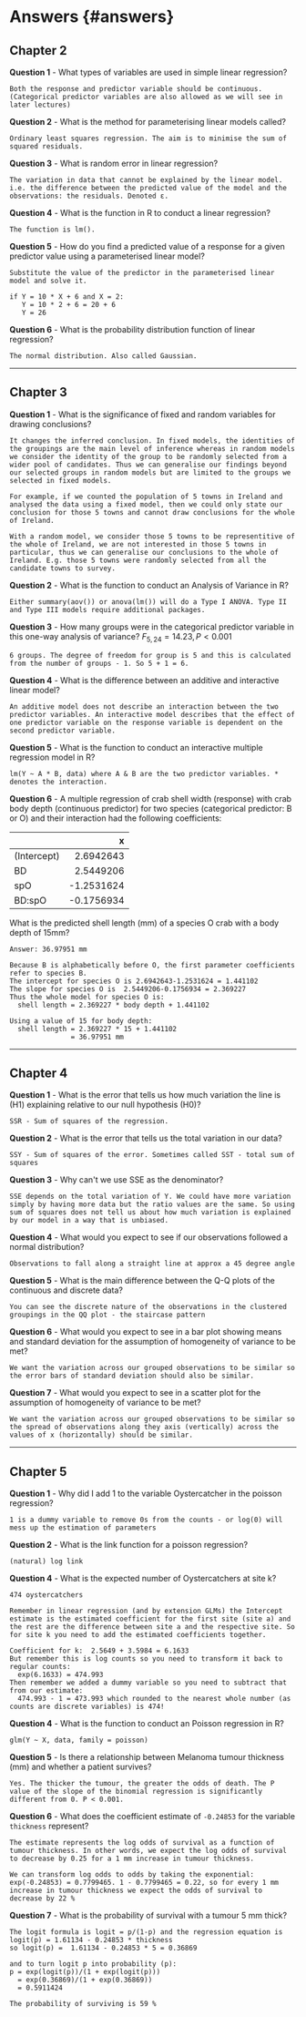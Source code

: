 # Answers {#answers}

## Chapter 2

**Question 1** - What types of variables are used in simple linear regression?
```
Both the response and predictor variable should be continuous. (Categorical predictor variables are also allowed as we will see in later lectures)
```

**Question 2** - What is the method for parameterising linear models called?
```
Ordinary least squares regression. The aim is to minimise the sum of squared residuals.
```

**Question 3** - What is random error in linear regression?
```
The variation in data that cannot be explained by the linear model. i.e. the difference between the predicted value of the model and the observations: the residuals. Denoted ε.
```

**Question 4** - What is the function in R to conduct a linear regression?
```
The function is lm().
```

**Question 5** - How do you find a predicted value of a response for a given predictor value using a parameterised linear model?
```
Substitute the value of the predictor in the parameterised linear model and solve it.

if Y = 10 * X + 6 and X = 2:
   Y = 10 * 2 + 6 = 20 + 6
   Y = 26 
```

**Question 6** - What is the probability distribution function of linear regression?
```
The normal distribution. Also called Gaussian.
```

***

## Chapter 3

**Question 1** - What is the significance of fixed and random variables for drawing conclusions?
```
It changes the inferred conclusion. In fixed models, the identities of the groupings are the main level of inference whereas in random models we consider the identity of the group to be randomly selected from a wider pool of candidates. Thus we can generalise our findings beyond our selected groups in random models but are limited to the groups we selected in fixed models. 

For example, if we counted the population of 5 towns in Ireland and analysed the data using a fixed model, then we could only state our conclusion for those 5 towns and cannot draw conclusions for the whole of Ireland.

With a random model, we consider those 5 towns to be representitive of the whole of Ireland, we are not interested in those 5 towns in particular, thus we can generalise our conclusions to the whole of Ireland. E.g. those 5 towns were randomly selected from all the candidate towns to survey.
```

**Question 2** - What is the function to conduct an Analysis of Variance in R?
```
Either summary(aov()) or anova(lm()) will do a Type I ANOVA. Type II and Type III models require additional packages.
```

**Question 3** - How many groups were in the categorical predictor variable in this one-way analysis of variance? $F_{5,24} = 14.23, P < 0.001$
```
6 groups. The degree of freedom for group is 5 and this is calculated from the number of groups - 1. So 5 + 1 = 6.
```

**Question 4** - What is the difference between an additive and interactive linear model? 
```
An additive model does not describe an interaction between the two predictor variables. An interactive model describes that the effect of one predictor variable on the response variable is dependent on the second predictor variable.
```

**Question 5** - What is the function to conduct an interactive multiple regression model in R?
```
lm(Y ~ A * B, data) where A & B are the two predictor variables. * denotes the interaction.
```

**Question 6** - A multiple regression of crab shell width (response) with crab body depth (continuous predictor) for two species (categorical predictor: B or O) and their interaction had the following coefficients:  


|            |          x|
|:-----------|----------:|
|(Intercept) |  2.6942643|
|BD          |  2.5449206|
|spO         | -1.2531624|
|BD:spO      | -0.1756934|

  
What is the predicted shell length (mm) of a species O crab with a body depth of 15mm?

```
Answer: 36.97951 mm

Because B is alphabetically before O, the first parameter coefficients refer to species B. 
The intercept for species O is 2.6942643-1.2531624 = 1.441102
The slope for species O is  2.5449206-0.1756934 = 2.369227
Thus the whole model for species O is:
  shell length = 2.369227 * body depth + 1.441102

Using a value of 15 for body depth:
  shell length = 2.369227 * 15 + 1.441102
               = 36.97951 mm
```

***

## Chapter 4

**Question 1** - What is the error that tells us how much variation the line is (H1) explaining relative to our null hypothesis (H0)? 
```
SSR - Sum of squares of the regression.
```

**Question 2** - What is the error that tells us the total variation in our data?
```
SSY - Sum of squares of the error. Sometimes called SST - total sum of squares
```

**Question 3** - Why can't we use SSE as the denominator?
```
SSE depends on the total variation of Y. We could have more variation simply by having more data but the ratio values are the same. So using sum of squares does not tell us about how much variation is explained by our model in a way that is unbiased. 
```

**Question 4** - What would you expect to see if our observations followed a normal distribution?
```
Observations to fall along a straight line at approx a 45 degree angle
```

**Question 5** - What is the main difference between the Q-Q plots of the continuous and discrete data?
```
You can see the discrete nature of the observations in the clustered groupings in the QQ plot - the staircase pattern
```

**Question 6** - What would you expect to see in a bar plot showing means and standard deviation for the assumption of homogeneity of variance to be met?
```
We want the variation across our grouped observations to be similar so the error bars of standard deviation should also be similar.
```

**Question 7** - What would you expect to see in a scatter plot for the assumption of homogeneity of variance to be met?
```
We want the variation across our grouped observations to be similar so the spread of observations along they axis (vertically) across the values of x (horizontally) should be similar.
```

***

## Chapter 5

**Question 1** - Why did I add 1 to the variable Oystercatcher in the poisson regression?
```
1 is a dummy variable to remove 0s from the counts - or log(0) will mess up the estimation of parameters
```

**Question 2** - What is the link function for a poisson regression?
```
(natural) log link
```

**Question 4** - What is the expected number of Oystercatchers at site k?
```
474 oystercatchers

Remember in linear regression (and by extension GLMs) the Intercept estimate is the estimated coefficient for the first site (site a) and the rest are the difference between site a and the respective site. So for site k you need to add the estimated coefficients together.

Coefficient for k:  2.5649 + 3.5984 = 6.1633
But remember this is log counts so you need to transform it back to regular counts:
  exp(6.1633) = 474.993
Then remember we added a dummy variable so you need to subtract that from our estimate:
  474.993 - 1 = 473.993 which rounded to the nearest whole number (as counts are discrete variables) is 474!
```

**Question 4** - What is the function to conduct an Poisson regression in R?
```
glm(Y ~ X, data, family = poisson)
```

**Question 5** - Is there a relationship between Melanoma tumour thickness (mm) and whether a patient survives?
```
Yes. The thicker the tumour, the greater the odds of death. The P value of the slope of the binomial regression is significantly different from 0. P < 0.001.
```

**Question 6** - What does the coefficient estimate of `-0.24853` for the variable `thickness` represent?
```
The estimate represents the log odds of survival as a function of tumour thickness. In other words, we expect the log odds of survival to decrease by 0.25 for a 1 mm increase in tumour thickness. 

We can transform log odds to odds by taking the exponential: exp(-0.24853) = 0.7799465. 1 - 0.7799465 = 0.22, so for every 1 mm increase in tumour thickness we expect the odds of survival to decrease by 22 %
```

**Question 7** - What is the probability of survival with a tumour 5 mm thick?
```
The logit formula is logit = p/(1-p) and the regression equation is logit(p) = 1.61134 - 0.24853 * thickness
so logit(p) =  1.61134 - 0.24853 * 5 = 0.36869

and to turn logit p into probability (p):
p = exp(logit(p))/(1 + exp(logit(p)))
  = exp(0.36869)/(1 + exp(0.36869))
  = 0.5911424

The probability of surviving is 59 %
```
